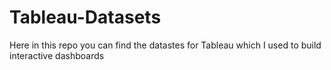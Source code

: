 # Tableau-Datasets #        

Here in this repo you can find the datastes for Tableau which I used to build interactive dashboards        
    
       
   
     
  
       
     
     
   
